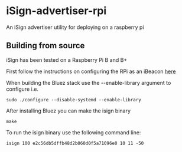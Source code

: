 # iSign-advertiser-rpi

An iSign advertiser utility for deploying on a raspberry pi


## Building from source

iSign has been tested on a Raspberry Pi B and B+

First follow the instructions on configuring the RPi as an iBeacon [here](http://www.wadewegner.com/2014/05/create-an-ibeacon-transmitter-with-the-raspberry-pi/)

When building the Bluez stack use the --enable-library argument to configure i.e.

```
sudo ./configure --disable-systemd --enable-library
```

After installing Bluez you can make the isign binary

```
make
```

To run the isign binary use the following command line:

```
isign 100 e2c56db5dffb48d2b060d0f5a71096e0 10 11 -50
```
